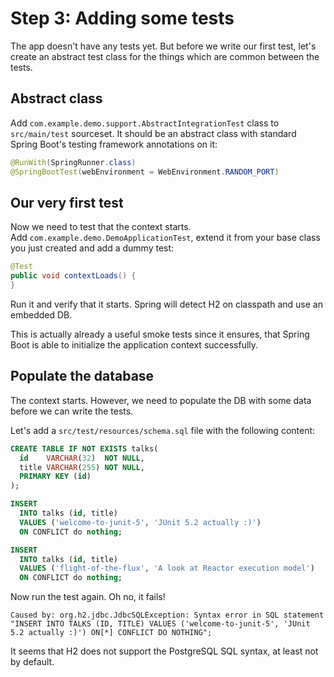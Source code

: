 # Step 3: Adding some tests

The app doesn't have any tests yet. But before we write our first test, let's create an abstract test class for the things which are common between the tests.

## Abstract class

Add `com.example.demo.support.AbstractIntegrationTest` class to `src/main/test` sourceset. It should be an abstract class with standard Spring Boot's testing framework annotations on it:

```java
@RunWith(SpringRunner.class)
@SpringBootTest(webEnvironment = WebEnvironment.RANDOM_PORT)
```

## Our very first test

Now we need to test that the context starts.  
Add `com.example.demo.DemoApplicationTest`, extend it from your base class you just created and add a dummy test:

```java
@Test
public void contextLoads() {
}
```

Run it and verify that it starts. Spring will detect H2 on classpath and use an embedded DB.

This is actually already a useful smoke tests since it ensures, that Spring Boot is able to initialize the application context successfully.

## Populate the database

The context starts. However, we need to populate the DB with some data before we can write the tests.

Let's add a `src/test/resources/schema.sql` file with the following content:

```sql
CREATE TABLE IF NOT EXISTS talks(
  id    VARCHAR(32)  NOT NULL,
  title VARCHAR(255) NOT NULL,
  PRIMARY KEY (id)
);

INSERT
  INTO talks (id, title)
  VALUES ('welcome-to-junit-5', 'JUnit 5.2 actually :)')
  ON CONFLICT do nothing;

INSERT
  INTO talks (id, title)
  VALUES ('flight-of-the-flux', 'A look at Reactor execution model')
  ON CONFLICT do nothing;
```

Now run the test again. Oh no, it fails!

```text
Caused by: org.h2.jdbc.JdbcSQLException: Syntax error in SQL statement "INSERT INTO TALKS (ID, TITLE) VALUES ('welcome-to-junit-5', 'JUnit 5.2 actually :)') ON[*] CONFLICT DO NOTHING";
```

It seems that H2 does not support the PostgreSQL SQL syntax, at least not by default.


